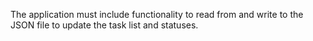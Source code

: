 The application must include functionality to read from and write to the JSON file to update the task list and statuses.
